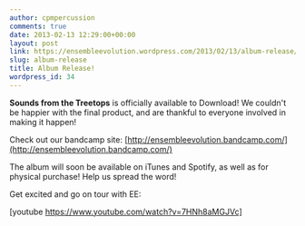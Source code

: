 ```yaml
---
author: cpmpercussion
comments: true
date: 2013-02-13 12:29:00+00:00
layout: post
link: https://ensembleevolution.wordpress.com/2013/02/13/album-release/
slug: album-release
title: Album Release!
wordpress_id: 34
---
```


**Sounds from the Treetops** is officially available to Download! We couldn't be happier with the final product, and are thankful to everyone involved in making it happen!

Check out our bandcamp site: [http://ensembleevolution.bandcamp.com/](http://ensembleevolution.bandcamp.com/)

The album will soon be available on iTunes and Spotify, as well as for physical purchase! Help us spread the word!

Get excited and go on tour with EE:


 
   [youtube https://www.youtube.com/watch?v=7HNh8aMGJVc]
